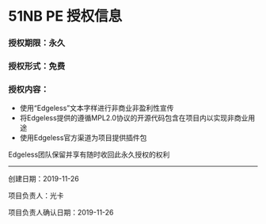 # 51NB PE 授权信息

### 授权期限：永久
### 授权形式：免费
### 授权内容：
* 使用“Edgeless”文本字样进行非商业非盈利性宣传
* 将Edgeless提供的遵循MPL2.0协议的开源代码包含在项目内以实现非商业用途
* 使用Edgeless官方渠道为项目提供插件包

Edgeless团队保留并享有随时收回此永久授权的权利

***

创建日期：2019-11-26

项目负责人：光卡

项目负责人确认日期：2019-11-26